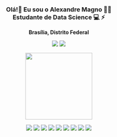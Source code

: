 
<h3 align='center'>
Olá!👋 Eu sou o Alexandre Magno 👨‍💻
<br/>     
Estudante de Data Science 💻
⚡
      
</h3>

<p align="center">
<strong>Brasília, Distrito Federal </strong>
</p>

<p align='center'>
<a href= "https://www.linkedin.com/in/alexandre-magno-galieta-de-oliveira-ba3b1264/" target="_blank"><img src="https://img.shields.io/badge/-LinkedIn-%230077B5?style=for-the-badge&logo=linkedin&logoColor=white" target="_blank"></a> 
<a href = "mailto:alexandre.galieta@gmail.com"><img src="https://img.shields.io/badge/Gmail-D14836?style=for-the-badge&logo=gmail&logoColor=white"></a>
</p>

<p align='center'>
<img height="180em" src="https://github-readme-stats.vercel.app/api?username=alexandre-magno-oliveira&show_icons=true&theme=dracula&include_all_commits=true&count_private=true"/>
<a href="https://beacons.ai.com/alexandre-magno-oliveira">
</p>

   
</div>
   
<div align="center">
<a href = "https://img.shields.io/badge/dev.to-0A0A0A?style=for-the-badge&logo=dev.to&logoColor=white"><a/>
<img  src="https://img.shields.io/badge/Python-FFD43B?style=for-the-badge&logo=python&logoColor=blue"> 
<img  src="https://img.shields.io/badge/JavaScript-323330?style=for-the-badge&logo=javascript&logoColor=F7DF1E">  
<img  src="https://img.shields.io/badge/HTML5-E34F26?style=for-the-badge&logo=html5&logoColor=white">
<img  src="https://img.shields.io/badge/CSS3-1572B6?style=for-the-badge&logo=css3&logoColor=white">
<img  src="https://img.shields.io/badge/Numpy-777BB4?style=for-the-badge&logo=numpy&logoColor=white">
<img  src="https://img.shields.io/badge/Pandas-2C2D72?style=for-the-badge&logo=pandas&logoColor=white">
<img  src="https://img.shields.io/badge/Plotly-239120?style=for-the-badge&logo=plotly&logoColor=white">  
<img  src="https://img.shields.io/badge/Plotly-239120?style=for-the-badge&logo=plotly&logoColor=white">      
<img src="https://img.shields.io/badge/scikit_learn-F7931E?style=for-the-badge&logo=scikit-learn&logoColor=white">     
</div>
